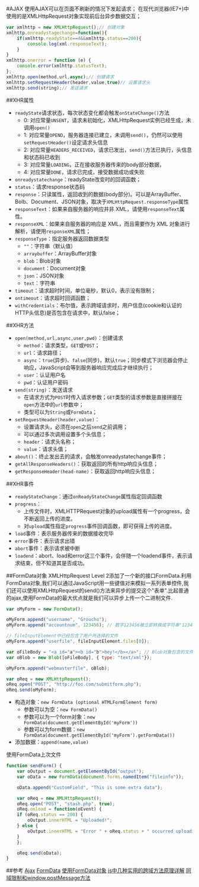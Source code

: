 #AJAX
使用AJAX可以在页面不刷新的情况下发起请求；
在现代浏览器(IE7+)中使用的是XMLHttpRequest对象实现前后台异步数据交互；

```	javascript
var xmlhttp = new XMLHttpRequest();// 创建对象
xmlhttp.onreadystagechange=function(){
	if(xmlhttp.readyState==4&&xmlhttp.status==200){
		console.log(xml.responseText);
	}
}
xmlhttp.onerror = function (e) {
	console.error(xmlhttp.statusText);
};
xmlhttp.open(method,url,async);// 创建请求
xmlhttp.setRequestHeader(header,value,true)// 设置请求头
xmlhttp.send(string);// 发送请求
```

##XHR属性
+ `readyState`请求状态，每次状态变化都会触发`onStateChange()`方法
	* 0: 对应常量`UNSENT`，请求未初始化，XMLHttpRequest实例已经生成，未调用`open()`
	* 1: 对应常量`OPEND`，服务器连接已建立，未调用`send()`，仍然可以使用`setRequestHeader()`设定请求头信息
	* 2: 对应常量`HEADERS_RECEIVED`，请求已发出，`send()`方法已执行，头信息和状态码已收到
	* 3: 对应常量`LOADING`，正在接收服务器传来的body部分数据，
	* 4: 对应常量`DONE`，请求已完成，接受数据成功或失败
+ `onreadystatechange`：readyState改变时的回调函数；
+ `status`：请求response状态码
+ `response`：只读属性，返回收到的数据(body部分)。可以是ArrayBuffer、Bolb、Document、JSON对象，取决于`XMLHttpRequest.responseType`属性
+ `responseText`：如果来自服务器的响应并非 XML，请使用`responseText`属性。
+ `responseXML`：如果来自服务器的响应是 XML，而且需要作为 XML 对象进行解析，请使用`responseXML`属性；
+ `responseType`：指定服务器返回数据类型
	* `""`：字符串（默认值）
	* `arraybuffer`：ArrayBuffer对象
	* `blob`：Blob对象
	* `document`：Document对象
	* `json`：JSON对象
	* `text`：字符串
+ `timeout`：请求超时时间，单位毫秒，默认0，表示没有限制；
+ `ontimeout`：请求超时回调函数；
+ `withCredentials`：布尔值，表示跨域请求时，用户信息(cookie和认证的HTTP头信息)是否包含在请求中，默认false；

##XHR方法
+ `open(method,url,async,user,pwd)`：创建请求
	* `method`：请求类型，`GET`或`POST`；
	* `url`：请求路径；
	* `async`：`true`(异步)、`false`(同步)，默认`true`；同步模式下浏览器会停止响应，JavaScript会等到服务器响应完成后才继续执行；
	* `user`：认证用户名
	* `pwd`：认证用户密码
+ `send(string)`：发送请求
	* 在请求方式为`POST`时传入请求参数；`GET`类型的请求参数是直接拼接在`open`方法中的`url`参数中；
	* 类型可以为`String`或`FormData`；
+ `setRequestHeader(header,value)`：
	* 设置请求头，必须在`open`之后`send`之前调用；
	* 可以通过多次调用设置多个头信息；
	* `header`：请求头名称；
	* `value`：请求头值；
+ `about()`：终止发出去的请求，会触发onreadystatechange事件；
+ `getAllResponseHeaders()`：获取返回的所有http响应头信息；
+ `getResponseHeader(head-name)`：获取返回http响应头信息；

##XHR事件
+ `readyStateChange`：通过`onReadyStateChange`属性指定回调函数
+ `progress`：
	* 上传文件时，XMLHTTPRequest对象的upload属性有一个progress，会不断返回上传的进度。
	* 对`upload`属性指定`progress`事件回调函数，即可获得上传的进度。
+ `load`事件：表示服务器传来的数据接收完毕
+ `error`事件：表示请求出错
+ `abort`事件：表示请求被中断
+ `loadend`：abort、load和error这三个事件，会伴随一个loadend事件，表示请求结束，但不知道其是否成功。

##FormData对象
XMLHttpRequest Level 2添加了一个新的接口FormData.利用FormData对象,我们可以通过JavaScript用一些键值对来模拟一系列表单控件,我们还可以使用XMLHttpRequest的send()方法来异步的提交这个"表单".比起普通的ajax,使用FormData的最大优点就是我们可以异步上传一个二进制文件.
```javascript
var oMyForm = new FormData();

oMyForm.append("username", "Groucho");
oMyForm.append("accountnum", 123456); // 数字123456被立即转换成字符串"123456"

// fileInputElement中已经包含了用户所选择的文件
oMyForm.append("userfile", fileInputElement.files[0]);

var oFileBody = "<a id="a"><b id="b">hey!</b></a>"; // Blob对象包含的文件内容
var oBlob = new Blob([oFileBody], { type: "text/xml"});

oMyForm.append("webmasterfile", oBlob);

var oReq = new XMLHttpRequest();
oReq.open("POST", "http://foo.com/submitform.php");
oReq.send(oMyForm);
```

+ 构造对象：`new FormData (optional HTMLFormElement form)`
	* 参数可以为空：`new FormData()`
	* 参数可以为一个form对象：`new FormData(document.getElementById('myForm'))`
	* 参数可以为form数据：`new FormData(document.getElementById('myForm').getFormData())`
+ 添加数据：`append(name,value)`

使用FormData上次文件
```	javascript
function sendForm() {
	var oOutput = document.getElementById("output");
	var oData = new FormData(document.forms.namedItem("fileinfo"));

	oData.append("CustomField", "This is some extra data");

	var oReq = new XMLHttpRequest();
	oReq.open("POST", "stash.php", true);
	oReq.onload = function(oEvent) {
	if (oReq.status == 200) {
		oOutput.innerHTML = "Uploaded!";
	} else {
		oOutput.innerHTML = "Error " + oReq.status + " occurred uploading your file.<br \/>";
	}
	};

	oReq.send(oData);
}
```


##参考
[Ajax](http://javascript.ruanyifeng.com/bom/ajax.html)
[FormData](https://developer.mozilla.org/zh-CN/docs/Web/API/FormData)
[使用FormData对象](https://developer.mozilla.org/zh-CN/docs/Web/Guide/Using_FormData_Objects)
[js中几种实用的跨域方法原理详解](http://www.cnblogs.com/2050/p/3191744.html)
[同域限制和window.postMessage方法](http://javascript.ruanyifeng.com/bom/windowpostmessage.html)